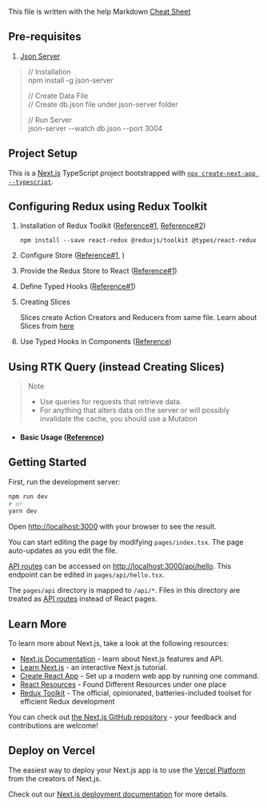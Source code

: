 This file is written with the help Markdown [Cheat Sheet](https://www.markdownguide.org/cheat-sheet/)

## Pre-requisites
1. [Json Server](https://www.npmjs.com/package/json-server)

> // Installation <br>
>  npm install -g json-server
>
> // Create Data File <br>
> // Create db.json file under json-server folder 
>
> // Run Server <br>
>  json-server --watch db.json --port 3004


## Project Setup
This is a [Next.js](https://nextjs.org/) TypeScript project bootstrapped with [`npx create-next-app --typescript`](https://nextjs.org/docs/getting-started).

## Configuring Redux using Redux Toolkit

1. Installation of Redux Toolkit ([Reference#1](https://redux-toolkit.js.org/tutorials/quick-start#install-redux-toolkit-and-react-redux), [Reference#2](https://react-redux.js.org/introduction/getting-started))
   
    `npm install --save react-redux @reduxjs/toolkit @types/react-redux`

2. Configure Store ([Reference#1](https://redux-toolkit.js.org/tutorials/quick-start#create-a-redux-store), )
3. Provide the Redux Store to React ([Reference#1](https://redux-toolkit.js.org/tutorials/quick-start#provide-the-redux-store-to-react))
4. Define Typed Hooks ([Reference#1](https://redux-toolkit.js.org/tutorials/typescript#define-typed-hooks))
5. Creating Slices
   
   Slices create Action Creators and Reducers from same file. Learn about Slices from [here](https://redux-toolkit.js.org/usage/usage-guide#creating-slices-of-state)

6. Use Typed Hooks in Components ([Reference](https://redux-toolkit.js.org/tutorials/typescript#use-typed-hooks-in-components))

## Using RTK Query (instead Creating Slices)
> Note <br>
> - Use queries for requests that retrieve data. 
> - For anything that alters data on the server or will possibly invalidate the cache, you should use a Mutation
- #### Basic Usage ([Reference](https://redux-toolkit.js.org/rtk-query/overview#basic-usage)) 

## Getting Started

First, run the development server:

```bash
npm run dev
# or
yarn dev
```

Open [http://localhost:3000](http://localhost:3000) with your browser to see the result.

You can start editing the page by modifying `pages/index.tsx`. The page auto-updates as you edit the file.

[API routes](https://nextjs.org/docs/api-routes/introduction) can be accessed on [http://localhost:3000/api/hello](http://localhost:3000/api/hello). This endpoint can be edited in `pages/api/hello.tsx`.

The `pages/api` directory is mapped to `/api/*`. Files in this directory are treated as [API routes](https://nextjs.org/docs/api-routes/introduction) instead of React pages.

## Learn More

To learn more about Next.js, take a look at the following resources:

- [Next.js Documentation](https://nextjs.org/docs) - learn about Next.js features and API.
- [Learn Next.js](https://nextjs.org/learn) - an interactive Next.js tutorial.
- [Create React App](https://create-react-app.dev/) - Set up a modern web app by running one command.
- [React Resources](https://reactresources.com/) - Found Different Resources under one place
- [Redux Toolkit](https://redux-toolkit.js.org/) - The official, opinionated, batteries-included toolset for efficient Redux development

You can check out [the Next.js GitHub repository](https://github.com/vercel/next.js/) - your feedback and contributions are welcome!

## Deploy on Vercel

The easiest way to deploy your Next.js app is to use the [Vercel Platform](https://vercel.com/new?utm_medium=default-template&filter=next.js&utm_source=create-next-app&utm_campaign=create-next-app-readme) from the creators of Next.js.

Check out our [Next.js deployment documentation](https://nextjs.org/docs/deployment) for more details.
